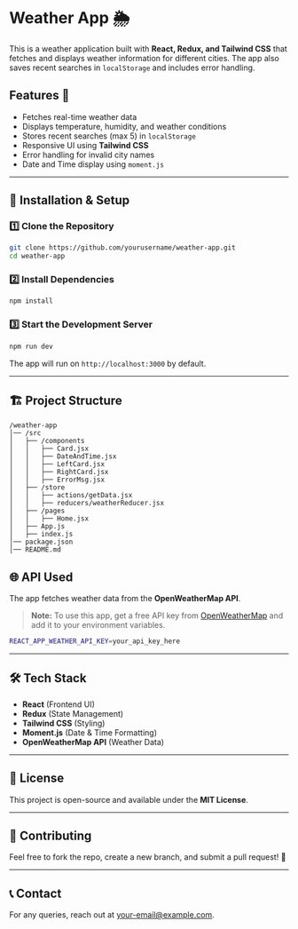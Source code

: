 # Weather App 🌦️

This is a weather application built with **React, Redux, and Tailwind CSS** that fetches and displays weather information for different cities. The app also saves recent searches in `localStorage` and includes error handling.

## Features 🚀
- Fetches real-time weather data
- Displays temperature, humidity, and weather conditions
- Stores recent searches (max 5) in `localStorage`
- Responsive UI using **Tailwind CSS**
- Error handling for invalid city names
- Date and Time display using `moment.js`

---

## 📌 Installation & Setup

### 1️⃣ Clone the Repository
```sh
git clone https://github.com/yourusername/weather-app.git
cd weather-app
```

### 2️⃣ Install Dependencies
```sh
npm install
```

### 3️⃣ Start the Development Server
```sh
npm run dev
```

The app will run on `http://localhost:3000` by default.

---

## 🏗️ Project Structure
```
/weather-app
│── /src
│   ├── /components
│   │   ├── Card.jsx
│   │   ├── DateAndTime.jsx
│   │   ├── LeftCard.jsx
│   │   ├── RightCard.jsx
│   │   ├── ErrorMsg.jsx
│   ├── /store
│   │   ├── actions/getData.jsx
│   │   ├── reducers/weatherReducer.jsx
│   ├── /pages
│   │   ├── Home.jsx
│   ├── App.js
│   ├── index.js
│── package.json
│── README.md

```
## 🌐 API Used
The app fetches weather data from the **OpenWeatherMap API**.

> **Note:** To use this app, get a free API key from [OpenWeatherMap](https://openweathermap.org/) and add it to your environment variables.

```sh
REACT_APP_WEATHER_API_KEY=your_api_key_here
```

---



## 🛠️ Tech Stack
- **React** (Frontend UI)
- **Redux** (State Management)
- **Tailwind CSS** (Styling)
- **Moment.js** (Date & Time Formatting)
- **OpenWeatherMap API** (Weather Data)

---

## 📜 License
This project is open-source and available under the **MIT License**.

---

## 🤝 Contributing
Feel free to fork the repo, create a new branch, and submit a pull request! 🙌

---

## 📞 Contact
For any queries, reach out at [your-email@example.com](mailto:sarpalkunal7@gmail.com).
